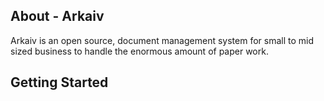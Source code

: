 ## About - Arkaiv

Arkaiv is an open source, document management system for small to mid sized business to handle the enormous amount of paper work.

## Getting Started
